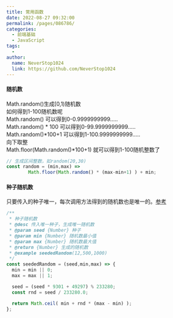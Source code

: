 ```yaml
---
title: 常用函数
date: 2022-08-27 09:32:00
permalink: /pages/086786/
categories:
  - 前端基础
  - JavaScript
tags:
  - 
author: 
  name: NeverStop1024
  link: https://github.com/NeverStop1024
---
```

#### 随机数
Math.random()生成[0,1)随机数  
如何得到1-100随机数呢  
Math.random()   可以得到0-0.9999999999.....    
Math.random() * 100   可以得到0-99.9999999999.....   
Math.random()*100+1   可以得到1-100.9999999999.....   
向下取整   
Math.floor(Math.random()*100+1)  就可以得到1-100随机整数了

```javascript
// 生成区间整数，如random(20,30)
const random = (min,max) => 
        Math.floor(Math.random() * (max-min+1) ) + min;
```
#### 种子随机数
只要传入的种子唯一，每次调用方法得到的随机数也是唯一的。[参考](https://www.cnblogs.com/honeynm/p/5323821.html)
```javascript
/**
 * 种子随机数
 * @desc 传入唯一种子，生成唯一随机数
 * @param seed {Number} 种子
 * @param min {Number} 随机数最小值
 * @param max {Number} 随机数最大值
 * @return {Number} 生成的随机数
 * @example seededRandom(12,500,1000)
 */
const seededRandom = (seed,min,max) => {
  min = min || 0;
  max = max || 1;

  seed = (seed * 9301 + 49297) % 233280;
  const rnd = seed / 233280.0;

  return Math.ceil( min + rnd * (max - min) );
};
```